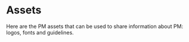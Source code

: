 # Assets
Here are the PM assets that can be used to share information about PM: logos, fonts and guidelines.
